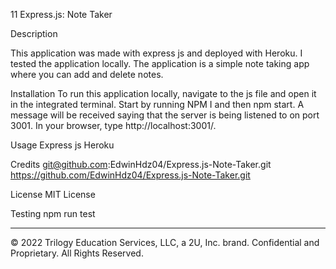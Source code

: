 11 Express.js: Note Taker

Description

This application was made with express js and deployed with Heroku.
I tested the application locally.
The application is a simple note taking app where you can add and delete notes.

Installation
To run this application locally, navigate to the js file and open it in the integrated terminal. Start by running NPM I and then npm start. A message will be received saying that the server is being listened to on port 3001. In your browser, type http://localhost:3001/.


Usage
Express js
Heroku


Credits
git@github.com:EdwinHdz04/Express.js-Note-Taker.git
https://github.com/EdwinHdz04/Express.js-Note-Taker.git

License
MIT License


Testing
npm run test

- - -
© 2022 Trilogy Education Services, LLC, a 2U, Inc. brand. Confidential and Proprietary. All Rights Reserved.
